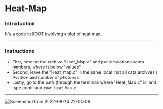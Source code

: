 # Heat-Map

### Introduction

It's a code in ROOT  involving a plot of heat map.

-----------------------------------------------------------------------------

### Instructions

-  First, enter at the archive "Heat_Map.c" and put simulation events numbers, where is below "values".
-  Second, leave the "Heat_map.c" in the same local that all data  archives ( Position and number of photons).
-  Lastly, go to the path (through the terminal) where "Heat_Map.c" is, and type command `root Heat_Map.c`

-----------------------------------------------------------------------------


![Screenshot from 2022-08-24 22-04-06](https://user-images.githubusercontent.com/102261011/186550870-891d0bb5-d6b1-416e-8905-b7143a689905.png)
